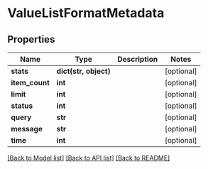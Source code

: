 # ValueListFormatMetadata

## Properties
Name | Type | Description | Notes
------------ | ------------- | ------------- | -------------
**stats** | **dict(str, object)** |  | [optional] 
**item_count** | **int** |  | [optional] 
**limit** | **int** |  | [optional] 
**status** | **int** |  | [optional] 
**query** | **str** |  | [optional] 
**message** | **str** |  | [optional] 
**time** | **int** |  | [optional] 

[[Back to Model list]](../README.md#documentation-for-models) [[Back to API list]](../README.md#documentation-for-api-endpoints) [[Back to README]](../README.md)


